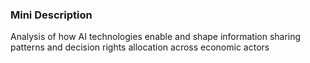 ### Mini Description

Analysis of how AI technologies enable and shape information sharing patterns and decision rights allocation across economic actors
